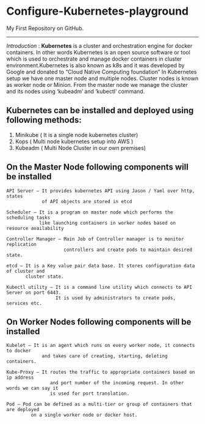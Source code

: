 # Configure-Kubernetes-playground
My First Repository on GitHub.

-------------------------------------------------------------------------------------------
*Introduction* : **Kubernetes** is a cluster and orchestration engine for docker containers. 
In other words Kubernetes is  an open source software or tool which is used to orchestrate
and manage docker containers in cluster environment.Kubernetes is also known as k8s and 
it was developed by Google and donated to “Cloud Native Computing foundation”
            In Kubernetes setup we have one master node and multiple nodes. Cluster nodes 
is known as worker node or Minion. From the master node we manage the cluster and its 
nodes using ‘kubeadm‘ and ‘kubectl‘ command.

## Kubernetes can be installed and deployed using following methods:
1) Minikube ( It is a single node kubernetes cluster)
2) Kops ( Multi node kubernetes setup into AWS )
3) Kubeadm ( Multi Node Cluster in our own premises)

## On the Master Node following components will be installed
```
API Server – It provides kubernetes API using Jason / Yaml over http, states 
             of API objects are stored in etcd
```                        
```
Scheduler – It is a program on master node which performs the scheduling tasks 
            like launching containers in worker nodes based on resource availability
```
```
Controller Manager – Main Job of Controller manager is to monitor replication 
                     controllers and create pods to maintain desired state.
```
```
etcd – It is a Key value pair data base. It stores configuration data of cluster and 
       cluster state.
```                       
```
Kubectl utility – It is a command line utility which connects to API Server on port 6443. 
                  It is used by administrators to create pods, services etc.
```
## On Worker Nodes following components will be installed
```
Kubelet – It is an agent which runs on every worker node, it connects to docker  
             and takes care of creating, starting, deleting containers.
```
```
Kube-Proxy – It routes the traffic to appropriate containers based on ip address 
                and port number of the incoming request. In other words we can say it 
                is used for port translation.
```
```
Pod – Pod can be defined as a multi-tier or group of containers that are deployed 
         on a single worker node or docker host.
```
                     
